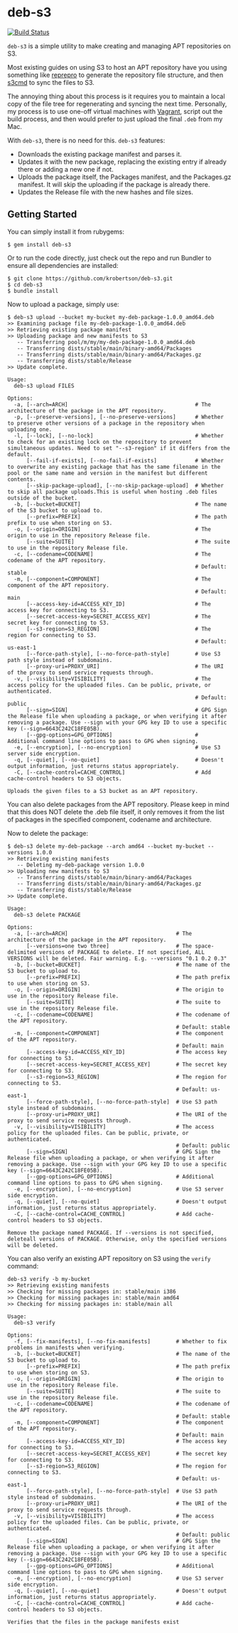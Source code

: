 # deb-s3

[![Build Status](https://travis-ci.org/krobertson/deb-s3.svg?branch=master)](https://travis-ci.org/krobertson/deb-s3)

`deb-s3` is a simple utility to make creating and managing APT repositories on
S3.

Most existing guides on using S3 to host an APT repository have you
using something like [reprepro](http://mirrorer.alioth.debian.org/) to generate
the repository file structure, and then [s3cmd](http://s3tools.org/s3cmd) to
sync the files to S3.

The annoying thing about this process is it requires you to maintain a local
copy of the file tree for regenerating and syncing the next time. Personally,
my process is to use one-off virtual machines with
[Vagrant](http://vagrantup.com), script out the build process, and then would
prefer to just upload the final `.deb` from my Mac.

With `deb-s3`, there is no need for this. `deb-s3` features:

* Downloads the existing package manifest and parses it.
* Updates it with the new package, replacing the existing entry if already
  there or adding a new one if not.
* Uploads the package itself, the Packages manifest, and the Packages.gz
  manifest. It will skip the uploading if the package is already there.
* Updates the Release file with the new hashes and file sizes.

## Getting Started

You can simply install it from rubygems:

```console
$ gem install deb-s3
```

Or to run the code directly, just check out the repo and run Bundler to ensure
all dependencies are installed:

```console
$ git clone https://github.com/krobertson/deb-s3.git
$ cd deb-s3
$ bundle install
```

Now to upload a package, simply use:

```console
$ deb-s3 upload --bucket my-bucket my-deb-package-1.0.0_amd64.deb
>> Examining package file my-deb-package-1.0.0_amd64.deb
>> Retrieving existing package manifest
>> Uploading package and new manifests to S3
   -- Transferring pool/m/my/my-deb-package-1.0.0_amd64.deb
   -- Transferring dists/stable/main/binary-amd64/Packages
   -- Transferring dists/stable/main/binary-amd64/Packages.gz
   -- Transferring dists/stable/Release
>> Update complete.
```

```
Usage:
  deb-s3 upload FILES

Options:
  -a, [--arch=ARCH]                                        # The architecture of the package in the APT repository.
  -p, [--preserve-versions], [--no-preserve-versions]      # Whether to preserve other versions of a package in the repository when uploading one.
  -l, [--lock], [--no-lock]                                # Whether to check for an existing lock on the repository to prevent simultaneous updates. Need to set "--s3-region" if it differs from the default.
      [--fail-if-exists], [--no-fail-if-exists]            # Whether to overwrite any existing package that has the same filename in the pool or the same name and version in the manifest but different contents.
      [--skip-package-upload], [--no-skip-package-upload]  # Whether to skip all package uploads.This is useful when hosting .deb files outside of the bucket.
  -b, [--bucket=BUCKET]                                    # The name of the S3 bucket to upload to.
      [--prefix=PREFIX]                                    # The path prefix to use when storing on S3.
  -o, [--origin=ORIGIN]                                    # The origin to use in the repository Release file.
      [--suite=SUITE]                                      # The suite to use in the repository Release file.
  -c, [--codename=CODENAME]                                # The codename of the APT repository.
                                                           # Default: stable
  -m, [--component=COMPONENT]                              # The component of the APT repository.
                                                           # Default: main
      [--access-key-id=ACCESS_KEY_ID]                      # The access key for connecting to S3.
      [--secret-access-key=SECRET_ACCESS_KEY]              # The secret key for connecting to S3.
      [--s3-region=S3_REGION]                              # The region for connecting to S3.
                                                           # Default: us-east-1
      [--force-path-style], [--no-force-path-style]        # Use S3 path style instead of subdomains.
      [--proxy-uri=PROXY_URI]                              # The URI of the proxy to send service requests through.
  -v, [--visibility=VISIBILITY]                            # The access policy for the uploaded files. Can be public, private, or authenticated.
                                                           # Default: public
      [--sign=SIGN]                                        # GPG Sign the Release file when uploading a package, or when verifying it after removing a package. Use --sign with your GPG key ID to use a specific key (--sign=6643C242C18FE05B).
      [--gpg-options=GPG_OPTIONS]                          # Additional command line options to pass to GPG when signing.
  -e, [--encryption], [--no-encryption]                    # Use S3 server side encryption.
  -q, [--quiet], [--no-quiet]                              # Doesn't output information, just returns status appropriately.
  -C, [--cache-control=CACHE_CONTROL]                      # Add cache-control headers to S3 objects.

Uploads the given files to a S3 bucket as an APT repository.
```

You can also delete packages from the APT repository. Please keep in mind that
this does NOT delete the .deb file itself, it only removes it from the list of
packages in the specified component, codename and architecture.

Now to delete the package:
```console
$ deb-s3 delete my-deb-package --arch amd64 --bucket my-bucket --versions 1.0.0
>> Retrieving existing manifests
   -- Deleting my-deb-package version 1.0.0
>> Uploading new manifests to S3
   -- Transferring dists/stable/main/binary-amd64/Packages
   -- Transferring dists/stable/main/binary-amd64/Packages.gz
   -- Transferring dists/stable/Release
>> Update complete.
```

```
Usage:
  deb-s3 delete PACKAGE

Options:
  -a, [--arch=ARCH]                                  # The architecture of the package in the APT repository.
      [--versions=one two three]                     # The space-delimited versions of PACKAGE to delete. If not specified, ALL VERSIONS will be deleted. Fair warning. E.g. --versions "0.1 0.2 0.3"
  -b, [--bucket=BUCKET]                              # The name of the S3 bucket to upload to.
      [--prefix=PREFIX]                              # The path prefix to use when storing on S3.
  -o, [--origin=ORIGIN]                              # The origin to use in the repository Release file.
      [--suite=SUITE]                                # The suite to use in the repository Release file.
  -c, [--codename=CODENAME]                          # The codename of the APT repository.
                                                     # Default: stable
  -m, [--component=COMPONENT]                        # The component of the APT repository.
                                                     # Default: main
      [--access-key-id=ACCESS_KEY_ID]                # The access key for connecting to S3.
      [--secret-access-key=SECRET_ACCESS_KEY]        # The secret key for connecting to S3.
      [--s3-region=S3_REGION]                        # The region for connecting to S3.
                                                     # Default: us-east-1
      [--force-path-style], [--no-force-path-style]  # Use S3 path style instead of subdomains.
      [--proxy-uri=PROXY_URI]                        # The URI of the proxy to send service requests through.
  -v, [--visibility=VISIBILITY]                      # The access policy for the uploaded files. Can be public, private, or authenticated.
                                                     # Default: public
      [--sign=SIGN]                                  # GPG Sign the Release file when uploading a package, or when verifying it after removing a package. Use --sign with your GPG key ID to use a specific key (--sign=6643C242C18FE05B).
      [--gpg-options=GPG_OPTIONS]                    # Additional command line options to pass to GPG when signing.
  -e, [--encryption], [--no-encryption]              # Use S3 server side encryption.
  -q, [--quiet], [--no-quiet]                        # Doesn't output information, just returns status appropriately.
  -C, [--cache-control=CACHE_CONTROL]                # Add cache-control headers to S3 objects.

Remove the package named PACKAGE. If --versions is not specified, deleteall versions of PACKAGE. Otherwise, only the specified versions will be deleted.
```

You can also verify an existing APT repository on S3 using the `verify` command:

```console
deb-s3 verify -b my-bucket
>> Retrieving existing manifests
>> Checking for missing packages in: stable/main i386
>> Checking for missing packages in: stable/main amd64
>> Checking for missing packages in: stable/main all
```

```
Usage:
  deb-s3 verify

Options:
  -f, [--fix-manifests], [--no-fix-manifests]        # Whether to fix problems in manifests when verifying.
  -b, [--bucket=BUCKET]                              # The name of the S3 bucket to upload to.
      [--prefix=PREFIX]                              # The path prefix to use when storing on S3.
  -o, [--origin=ORIGIN]                              # The origin to use in the repository Release file.
      [--suite=SUITE]                                # The suite to use in the repository Release file.
  -c, [--codename=CODENAME]                          # The codename of the APT repository.
                                                     # Default: stable
  -m, [--component=COMPONENT]                        # The component of the APT repository.
                                                     # Default: main
      [--access-key-id=ACCESS_KEY_ID]                # The access key for connecting to S3.
      [--secret-access-key=SECRET_ACCESS_KEY]        # The secret key for connecting to S3.
      [--s3-region=S3_REGION]                        # The region for connecting to S3.
                                                     # Default: us-east-1
      [--force-path-style], [--no-force-path-style]  # Use S3 path style instead of subdomains.
      [--proxy-uri=PROXY_URI]                        # The URI of the proxy to send service requests through.
  -v, [--visibility=VISIBILITY]                      # The access policy for the uploaded files. Can be public, private, or authenticated.
                                                     # Default: public
      [--sign=SIGN]                                  # GPG Sign the Release file when uploading a package, or when verifying it after removing a package. Use --sign with your GPG key ID to use a specific key (--sign=6643C242C18FE05B).
      [--gpg-options=GPG_OPTIONS]                    # Additional command line options to pass to GPG when signing.
  -e, [--encryption], [--no-encryption]              # Use S3 server side encryption.
  -q, [--quiet], [--no-quiet]                        # Doesn't output information, just returns status appropriately.
  -C, [--cache-control=CACHE_CONTROL]                # Add cache-control headers to S3 objects.

Verifies that the files in the package manifests exist
```
